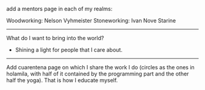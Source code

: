 add a mentors page in each of my realms:

Woodworking: Nelson Vyhmeister
Stoneworking: Ivan Nove Starine

---

What do I want to bring into the world?

- Shining a light for people that I care about.

---

Add cuarentena page on which I share the work I do (circles as the ones in holamila, with half of it contained by the programming part and the other half the yoga). That is how I educate myself.
